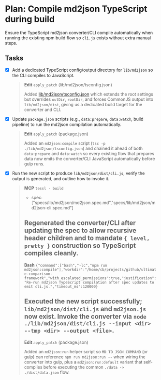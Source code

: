 # Plan: Compile md2json TypeScript during build

Ensure the TypeScript md2json converter/CLI compile automatically when running the existing npm build flow so `cli.js` exists without extra manual steps.

## Tasks

- [x] Add a dedicated TypeScript config/output directory for `lib/md2json` so the CLI compiles to JavaScript.
  > **Edit** `apply_patch` (lib/md2json/tsconfig.json)
  >
  > Added [lib/md2json/tsconfig.json](../lib/md2json/tsconfig.json) which extends the root settings but overrides `outDir`, `rootDir`, and forces CommonJS output into `lib/md2json/dist`, giving us a dedicated build target for the converter and CLI.
- [x] Update `package.json` scripts (e.g., `data:prepare`, `data:watch`, build pipeline) to run the md2json compilation automatically.
  > **Edit** `apply_patch` (package.json)
  >
  > Added an `md2json:compile` script (`tsc -p ./lib/md2json/tsconfig.json`) and chained it ahead of both `data:prepare` and `data:watch` so every existing flow that prepares data now emits the converter/CLI JavaScript automatically before gulp runs.
- [x] Run the new script to produce `lib/md2json/dist/cli.js`, verify the output is generated, and outline how to invoke it.
  > **MCP** `tessl - build`
  > - spec: ["specs/lib/md2json/md2json.spec.md","specs/lib/md2json/md2json-cli.spec.md"]
  >
  > Regenerated the converter/CLI after updating the spec to allow recursive header children and to mandate `{ level, pretty }` construction so TypeScript compiles cleanly.
  > ---
  > **Bash** `{"command":["bash","-lc","npm run md2json:compile"],"workdir":"/home/cb/projects/github/ultimate-comparison-framework","with_escalated_permissions":true,"justification":"Re-run md2json TypeScript compilation after spec updates to emit cli.js.","timeout_ms":120000}`
  >
  > Executed the new script successfully; `lib/md2json/dist/cli.js` and `md2json.js` now exist. Invoke the converter via `node ./lib/md2json/dist/cli.js --input <dir> --tmp <dir> --output <file>`.
  > ---
  > **Edit** `apply_patch` (package.json)
  >
  > Added an `md2json:run` helper script so `MD_TO_JSON_COMMAND` (or gulp) can reference `npm run md2json:run --` when wiring the converter into gulp, plus a `md2json:run:default` variant that self-compiles before executing the common `./data -> ./dist/data.json` flow.
